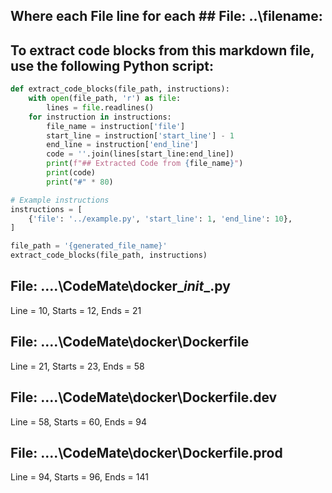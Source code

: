 ## Where each File line for each ## File: ..\filename: 

## To extract code blocks from this markdown file, use the following Python script:

```python
def extract_code_blocks(file_path, instructions):
    with open(file_path, 'r') as file:
        lines = file.readlines()
    for instruction in instructions:
        file_name = instruction['file']
        start_line = instruction['start_line'] - 1
        end_line = instruction['end_line']
        code = ''.join(lines[start_line:end_line])
        print(f"## Extracted Code from {file_name}")
        print(code)
        print("#" * 80)

# Example instructions
instructions = [
    {'file': '../example.py', 'start_line': 1, 'end_line': 10},
]

file_path = '{generated_file_name}'
extract_code_blocks(file_path, instructions)
```

## File: ..\..\CodeMate\docker\__init__.py
Line = 10, Starts = 12, Ends = 21

## File: ..\..\CodeMate\docker\Dockerfile
Line = 21, Starts = 23, Ends = 58

## File: ..\..\CodeMate\docker\Dockerfile.dev
Line = 58, Starts = 60, Ends = 94

## File: ..\..\CodeMate\docker\Dockerfile.prod
Line = 94, Starts = 96, Ends = 141

